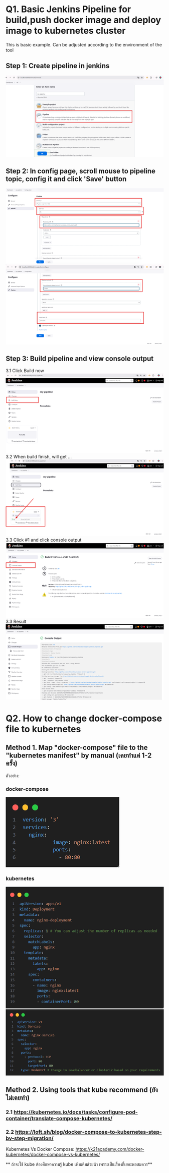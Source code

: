 # Q1. Basic Jenkins Pipeline for build,push docker image and deploy image to kubernetes cluster

This is basic example. Can be adjusted according to the environment of the tool

## Step 1: Create pipeline in jenkins
![Local Image](img/create-pipeline.png)
## Step 2: In config page, scroll mouse to pipeline topic, config it and click 'Save' button
![Local Image](img/config-1.png)
![Local Image](img/config-2.png)
## Step 3: Build pipeline and view console output
3.1 Click Build now
![Local Image](img/build-now.png)
3.2 When build finish, will get ...
![Local Image](img/result-build-now.png)
3.3 Click #1 and click console output 
![Local Image](img/console-output1.png)
3.3 Result
![Local Image](img/result.png)

# Q2. How to change docker-compose file to kubernetes
## Method 1. Map "docker-compose" file to the "kubernetes manifest" by manual (เคยทำแค่ 1-2 ครั้ง)
ตัวอย่าง:
### docker-compose
![Local Image](img/docker-compose.png)
### kubernetes
![Local Image](img/deployment-kube1.png)
![Local Image](img/service-kube.png)
## Method 2. Using tools that kube recommend (ยังไม่เคยทำ)
### 2.1 https://kubernetes.io/docs/tasks/configure-pod-container/translate-compose-kubernetes/
### 2.2 https://loft.sh/blog/docker-compose-to-kubernetes-step-by-step-migration/

Kubernetes Vs Docker Compose: https://k21academy.com/docker-kubernetes/docker-compose-vs-kubernetes/

** ถ้าจะใช้ kube ต้องศึกษาความรู้ kube เพิ่มเติมด้วยน้า เพราะเป็นเรื่องที่เยอะพอสมควร**
